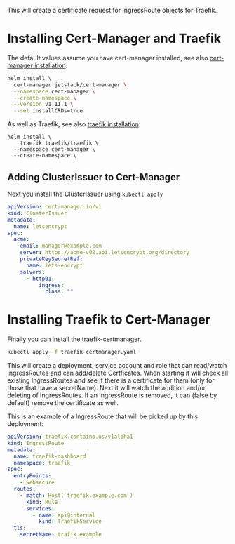 This will create a certificate request for IngressRoute objects for Traefik. 

# Installing Cert-Manager and Traefik

The default values assume you have cert-manager installed, see also [cert-manager installation](https://cert-manager.io/docs/installation/helm/):

```bash
helm install \
  cert-manager jetstack/cert-manager \
  --namespace cert-manager \
  --create-namespace \
  --version v1.11.1 \
  --set installCRDs=true
```

As well as Traefik, see also [traefik installation](https://doc.traefik.io/traefik/getting-started/install-traefik/#use-the-helm-chart):

```
helm install \
	traefik traefik/traefik \
  --namespace cert-manager \
  --create-namespace \

```

## Adding ClusterIssuer to Cert-Manager

Next you install the ClusterIssuer using `kubectl apply`

```yaml
apiVersion: cert-manager.io/v1
kind: ClusterIssuer
metadata:
  name: letsencrypt
spec:
  acme:
    email: manager@example.com
    server: https://acme-v02.api.letsencrypt.org/directory
    privateKeySecretRef:
      name: lets-encrypt
    solvers:
      - http01:
          ingress:
            class: ""
```

# Installing Traefik to Cert-Manager

Finally you can install the traefik-certmanager. 

```bash
kubectl apply -f traefik-certmanager.yaml
```

This will create a deployment, service account and role that can read/watch IngressRoutes and can add/delete Certficates. When starting it will check all existing IngressRoutes and see if there is a certificate for them (only for those that have a secretName). Next it will watch the addition and/or deleting of IngressRoutes. If an IngressRoute is removed, it can (false by default) remove the certificate as well.

This is an example of a IngressRoute that will be picked up by this deployment:

```yaml
apiVersion: traefik.containo.us/v1alpha1
kind: IngressRoute
metadata:
  name: traefik-dashboard
  namespace: traefik
spec:
  entryPoints:
    - websecure
  routes:
    - match: Host(`traefik.example.com`)
      kind: Rule
      services:
        - name: api@internal
          kind: TraefikService
  tls:
    secretName: trafik.example
```

